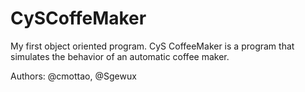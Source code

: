# CySCoffeMaker
My first object oriented program. CyS CoffeeMaker is a program that simulates the behavior of an automatic coffee maker.

Authors: @cmottao, @Sgewux
